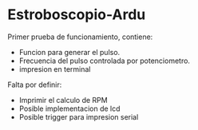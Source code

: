 # Estroboscopio-Ardu


Primer prueba de funcionamiento, contiene:

- Funcion para generar el pulso.
- Frecuencia del pulso controlada por
potenciometro.
- impresion en terminal

Falta por definir:
- Imprimir el calculo de RPM
- Posible implementacion de lcd
- Posible trigger para impresion serial
